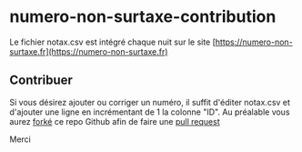 # numero-non-surtaxe-contribution
Le fichier notax.csv est intégré chaque nuit sur le site [https://numero-non-surtaxe.fr](https://numero-non-surtaxe.fr)

## Contribuer

Si vous désirez ajouter ou corriger un numéro, il suffit d'éditer notax.csv et d'ajouter une ligne en incrémentant de 1 la colonne "ID".
Au préalable vous aurez [forké](https://docs.github.com/en/github/getting-started-with-github/fork-a-repo) ce repo Github afin de faire une [pull request](https://docs.github.com/en/github/collaborating-with-issues-and-pull-requests/creating-a-pull-request)

Merci
